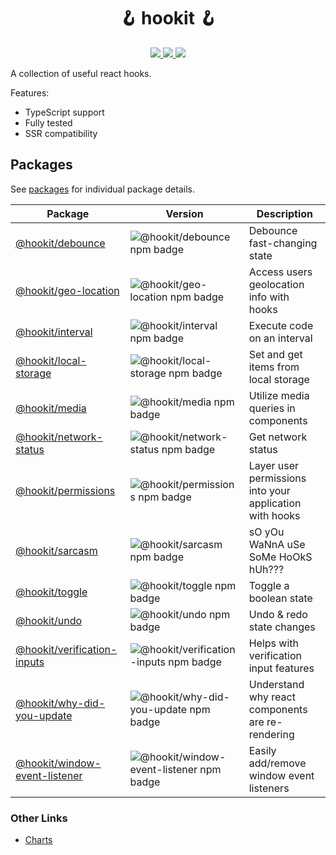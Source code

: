 <h1 align="center">🪝 hookit 🪝</h1>

<p align="center">
  <a aria-label="License" href="https://github.com/devjmetivier/hookit/issues?q=is%3Aissue+is%3Aopen+">
    <img src="https://img.shields.io/github/issues-raw/devjmetivier/hookit" />
  </a>

  <a aria-label="License" href="https://github.com/devjmetivier/hookit/pulls?q=is%3Apr+is%3Aopen+">
    <img src="https://img.shields.io/github/issues-pr-raw/devjmetivier/hookit" />
  </a>
  
  <a aria-label="License" href="https://github.com/devjmetivier/hookit/blob/master/LICENSE">
    <img src="https://img.shields.io/github/license/devjmetivier/hookit" />
  </a>
<p>

A collection of useful react hooks.

Features:

- TypeScript support
- Fully tested
- SSR compatibility

## Packages

See [packages](packages) for individual package details.

| Package | Version | Description |
| ------- | ------- | ----------- |
| [@hookit/debounce](packages/debounce) | ![@hookit/debounce npm badge](https://img.shields.io/npm/v/@hookit/debounce) | Debounce fast-changing state |
| [@hookit/geo-location](packages/geo-location) | ![@hookit/geo-location npm badge](https://img.shields.io/npm/v/@hookit/geo-location) | Access users geolocation info with hooks |
| [@hookit/interval](packages/interval) | ![@hookit/interval npm badge](https://img.shields.io/npm/v/@hookit/interval) | Execute code on an interval |
| [@hookit/local-storage](packages/local-storage) | ![@hookit/local-storage npm badge](https://img.shields.io/npm/v/@hookit/local-storage) | Set and get items from local storage |
| [@hookit/media](packages/media) | ![@hookit/media npm badge](https://img.shields.io/npm/v/@hookit/media) | Utilize media queries in components |
| [@hookit/network-status](packages/network-status) | ![@hookit/network-status npm badge](https://img.shields.io/npm/v/@hookit/network-status) | Get network status |
| [@hookit/permissions](packages/permissions) | ![@hookit/permissions npm badge](https://img.shields.io/npm/v/@hookit/permissions) | Layer user permissions into your application with hooks |
| [@hookit/sarcasm](packages/sarcasm) | ![@hookit/sarcasm npm badge](https://img.shields.io/npm/v/@hookit/sarcasm) | sO yOu WaNnA uSe SoMe HoOkS hUh??? |
| [@hookit/toggle](packages/toggle) | ![@hookit/toggle npm badge](https://img.shields.io/npm/v/@hookit/toggle) | Toggle a boolean state |
| [@hookit/undo](packages/undo) | ![@hookit/undo npm badge](https://img.shields.io/npm/v/@hookit/undo) | Undo & redo state changes |
| [@hookit/verification-inputs](packages/verification-inputs) | ![@hookit/verification-inputs npm badge](https://img.shields.io/npm/v/@hookit/verification-inputs) | Helps with verification input features |
| [@hookit/why-did-you-update](packages/why-did-you-update) | ![@hookit/why-did-you-update npm badge](https://img.shields.io/npm/v/@hookit/why-did-you-update) | Understand why react components are re-rendering |
| [@hookit/window-event-listener](packages/window-event-listener) | ![@hookit/window-event-listener npm badge](https://img.shields.io/npm/v/@hookit/window-event-listener) | Easily add/remove window event listeners |
### Other Links
* [Charts](https://npmcharts.com/compare/@hookit/debounce,@hookit/geo-location,@hookit/interval,@hookit/local-storage,@hookit/media,@hookit/network-status,@hookit/permissions,@hookit/sarcasm,@hookit/toggle,@hookit/undo,@hookit/verification-inputs,@hookit/why-did-you-update,@hookit/window-event-listener?interval=7&minimal=true)
